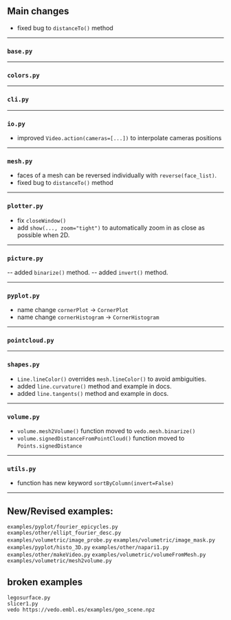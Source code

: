 ## Main changes

- fixed bug to `distanceTo()` method


---
### `base.py`

---
### `colors.py`

---
### `cli.py`

---
### `io.py`

- improved `Video.action(cameras=[...])` to interpolate cameras positions


---
### `mesh.py`

- faces of a mesh can be reversed individually with `reverse(face_list)`.
- fixed bug to `distanceTo()` method

---
### `plotter.py`
- fix `closeWindow()`
- add `show(..., zoom="tight")` to automatically zoom in as close as possible when 2D.

---
### `picture.py`

-- added `binarize()` method.
-- added `invert()` method.

---
### `pyplot.py`
- name change `cornerPlot` -> `CornerPlot`
- name change `cornerHistogram` -> `CornerHistogram`

---
### `pointcloud.py`

---
### `shapes.py`
- `Line.lineColor()` overrides `mesh.lineColor()` to avoid ambiguities.
- added `line.curvature()` method and example in docs.
- added `line.tangents()` method and example in docs.

---
### `volume.py`
- `volume.mesh2Volume()` function moved to `vedo.mesh.binarize()`
- `volume.signedDistanceFromPointCloud()` function moved to `Points.signedDistance`

---
### `utils.py`
- function has new keyword `sortByColumn(invert=False)`


-------------------------

## New/Revised examples:

`examples/pyplot/fourier_epicycles.py`
`examples/other/ellipt_fourier_desc.py`
`examples/volumetric/image_probe.py`
`examples/volumetric/image_mask.py`
`examples/pyplot/histo_3D.py`
`examples/other/napari1.py`
`examples/other/makeVideo.py`
`examples/volumetric/volumeFromMesh.py`
`examples/volumetric/mesh2volume.py`

## broken examples
```
legosurface.py
slicer1.py
vedo https://vedo.embl.es/examples/geo_scene.npz
```
